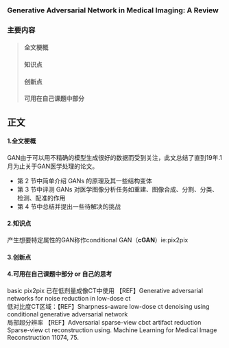 ### Generative Adversarial Network in Medical Imaging: A Review
### 主要内容
> #### 全文梗概
> #### 知识点
> #### 创新点
> #### 可用在自己课题中部分
## 正文

#### 1.全文梗概
GAN由于可以用不精确的模型生成很好的数据而受到关注，此文总结了直到19年.1月为止关于GAN医学处理的论文。  
+ 第 2 节中简单介绍 GANs 的原理及其一些结构变体  
+ 第 3 节中评测 GANs 对医学图像分析任务如重建、图像合成、分割、分类、检测、配准的作用
+ 第 4 节中总结并提出一些待解决的挑战
#### 2.知识点
产生想要特定属性的GAN称作conditional GAN（**cGAN**）ie:pix2pix

#### 3.创新点


#### 4.可用在自己课题中部分 or 自己的思考
basic pix2pix 已在低剂量成像CT中使用 【REF】Generative adversarial networks for noise reduction in low-dose ct  
低对比度CT区域：【REF】Sharpness-aware low-dose ct denoising using conditional generative adversarial network  
局部超分辨率 【REF】Adversarial sparse-view cbct artifact reduction  
Sparse-view ct reconstruction using. Machine Learning for Medical Image Reconstruction 11074, 75.
